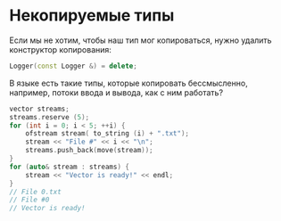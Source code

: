 # Некопируемые типы
Если мы не хотим, чтобы наш тип мог копироваться, нужно удалить конструктор копирования:

```cpp
Logger(const Logger &) = delete;
```

В языке есть такие типы, которые копировать бессмысленно, например, потоки ввода и вывода, как с ним работать?

```cpp
vector streams; 
streams.reserve (5);
for (int i = 0; i < 5; ++i) { 
	ofstream stream( to_string (i) + ".txt"); 
	stream << "File #" << i << "\n"; 
	streams.push_back(move(stream)); 
} 
for (auto& stream : streams) { 
	stream << "Vector is ready!" << endl; 
}
// File 0.txt
// File #0 
// Vector is ready!
```